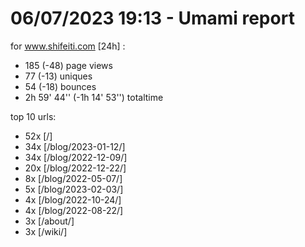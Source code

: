 # 06/07/2023 19:13 - Umami report
for www.shifeiti.com [24h] :

 - 185 (-48) page views
 - 77 (-13) uniques
 - 54 (-18) bounces
 - 2h 59' 44'' (-1h 14' 53'') totaltime


top 10 urls:
 - 52x [/]
 - 34x [/blog/2023-01-12/]
 - 34x [/blog/2022-12-09/]
 - 20x [/blog/2022-12-22/]
 - 8x [/blog/2022-05-07/]
 - 5x [/blog/2023-02-03/]
 - 4x [/blog/2022-10-24/]
 - 4x [/blog/2022-08-22/]
 - 3x [/about/]
 - 3x [/wiki/]


